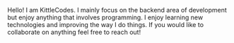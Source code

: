 Hello! I am KittleCodes. I mainly focus on the backend area of development but enjoy anything that involves programming. I enjoy learning new technologies and improving the way I do things. If you would like to collaborate on anything feel free to reach out!
